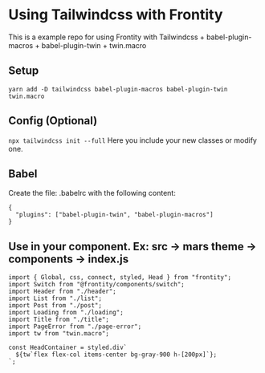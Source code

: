 # Using Tailwindcss with Frontity
This is a example repo for using Frontity with Tailwindcss + babel-plugin-macros + babel-plugin-twin + twin.macro

## Setup
`yarn add -D tailwindcss babel-plugin-macros babel-plugin-twin twin.macro`

## Config (Optional)
`npx tailwindcss init --full` Here you include your new classes or modify one.

## Babel
Create the file: .babelrc with the following content:

```
{
  "plugins": ["babel-plugin-twin", "babel-plugin-macros"]
}
```

## Use in your component. Ex: src -> mars theme -> components -> index.js
```
import { Global, css, connect, styled, Head } from "frontity";
import Switch from "@frontity/components/switch";
import Header from "./header";
import List from "./list";
import Post from "./post";
import Loading from "./loading";
import Title from "./title";
import PageError from "./page-error";
import tw from "twin.macro";

const HeadContainer = styled.div`
  ${tw`flex flex-col items-center bg-gray-900 h-[200px]`};
`;
```
